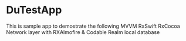 # DuTestApp
This is sample app to demostrate the following
MVVM
RxSwift
RxCocoa
Network layer with RXAlmofire & Codable
Realm local database
